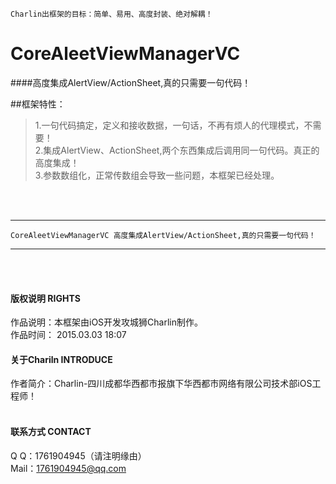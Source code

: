 
    Charlin出框架的目标：简单、易用、高度封装、绝对解耦！

# CoreAleetViewManagerVC
####高度集成AlertView/ActionSheet,真的只需要一句代码！



##框架特性：<br />
>1.一句代码搞定，定义和接收数据，一句话，不再有烦人的代理模式，不需要！<br />
>2.集成AlertView、ActionSheet,两个东西集成后调用同一句代码。真正的高度集成！<br />
>3.参数数组化，正常传数组会导致一些问题，本框架已经处理。<br />

<br /><br />

-----
    CoreAleetViewManagerVC 高度集成AlertView/ActionSheet,真的只需要一句代码！
-----

<br /><br />

#### 版权说明 RIGHTS <br />
作品说明：本框架由iOS开发攻城狮Charlin制作。<br />
作品时间： 2015.03.03 18:07<br />

#### 关于Chariln INTRODUCE <br />
作者简介：Charlin-四川成都华西都市报旗下华西都市网络有限公司技术部iOS工程师！<br /><br />


#### 联系方式 CONTACT <br />
Q    Q：1761904945（请注明缘由）<br />
Mail：1761904945@qq.com<br />
